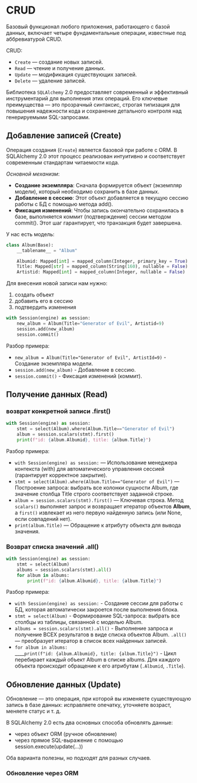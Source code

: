 # CRUD
Базовый функционал любого приложения, работающего с базой данных, включает четыре фундаментальные операции, известные под аббревиатурой CRUD.  

CRUD:  
- `Create` — создание новых записей.  
- `Read` — чтение и получение данных.  
- `Update` — модификация существующих записей.  
- `Delete` — удаление записей.  

Библиотека `SQLAlchemy` 2.0 предоставляет современный и эффективный инструментарий для выполнения этих операций. Его ключевые преимущества — это прозрачный синтаксис, строгая типизация для повышения надежности кода и сохранение детального контроля над генерируемыми SQL-запросами.

## Добавление записей (Create)

Операция создания (`Create`) является базовой при работе с ORM. В SQLAlchemy 2.0 этот процесс реализован интуитивно и соответствует современным стандартам читаемости кода.

*Основной механизм*:  
- **Создание экземпляра**: Сначала формируется объект (экземпляр модели), который необходимо сохранить в базе данных.  
- **Добавление в сессию**: Этот объект добавляется в текущую сессию работы с БД с помощью метода add().  
- **Фиксация изменений**: Чтобы запись окончательно сохранилась в базе, выполняется коммит (подтверждение) сессии методом commit(). Этот шаг гарантирует, что транзакция будет завершена.  

У нас есть модель:
```python
class Album(Base):
    __tablename__ = "Album"

    Albumid: Mapped[int] = mapped_column(Integer, primary_key = True)
    Title: Mapped[str] = mapped_column(String(160), nullable = False)
    Artistid: Mapped[int] = mapped_column(Integer, nullable = False)
```

Для внесения новой записи нам нужно:
1) создать объект
2) добавить его в сессию
3) подтвердить изменения

```python
with Session(engine) as session:    
    new_album = Album(Title="Generator of Evil", Artistid=9) 
    session.add(new_album)  
    session.commit()    
```

Разбор примера:  
- `new_album = Album(Title="Generator of Evil", ArtistId=9)` - Создание экземпляра модели.  
- `session.add(new_album)` - Добавление в сессию.  
- `session.commit()` - Фиксация изменений (коммит).  

## Получение данных (Read)

### возврат конкретной записи .first()

```python
with Session(engine) as session:
    stmt = select(Album).where(Album.Title=="Generator of Evil")
    album = session.scalars(stmt).first()
    print(f"id: {album.Albumid}, title: {album.Title}")
```

Разбор примера:    
- `with Session(engine) as session:` — Использование менеджера контекста (with) для автоматического управления сессией (гарантирует корректное закрытие).  
- `stmt = select(Album).where(Album.Title=="Generator of Evil")` — Построение запроса: выбрать все колонки сущности Album, где значение столбца Title строго соответствует заданной строке. 
- `album = session.scalars(stmt).first()` — Ключевая строка. Метод `scalars()` выполняет запрос и возвращает итератор объектов **Album**, а `first()` извлекает из него первую найденную запись (или None, если совпадений нет).  
- `print(album.Title)` — Обращение к атрибуту объекта для вывода значения.  

### Возврат списка значений .all()

```python
with Session(engine) as session:
    stmt = select(Album)
    albums = session.scalars(stmt).all() 
    for album in albums: 
        print(f"id: {album.Albumid}, title: {album.Title}") 
```
Разбор примера:   
- `with Session(engine) as session:` - Создание сессии для работы с БД, которая автоматически закроется после выполнения блока.  
- `stmt = select(Album)` - Формирование SQL-запроса: выбрать все столбцы из таблицы, связанной с моделью Album.  
- `albums = session.scalars(stmt).all()` - Выполнение запроса и получение ВСЕХ результатов в виде списка объектов Album. `.all()` — преобразует итератор в список всех найденных записей.
- `for album in albums:`  
  ____`print(f"id: {album.Albumid}, title: {album.Title}")` - Цикл перебирает каждый объект Album в списке albums. Для каждого объекта происходит обращение к его атрибутам (`.Albumid`, `.Title`).

## Обновление данных (Update)

Обновление — это операция, при которой вы изменяете существующую запись в базе данных: исправляете опечатку, уточняете возраст, меняете статус и т. д.  

В SQLAlchemy 2.0 есть два основных способа обновлять данные:  
- через объект ORM (ручное обновление)  
- через прямое SQL-выражение с помощью session.execute(update(...))  

Оба варианта полезны, но подходят для разных случаев.

### Обновление через ORM

